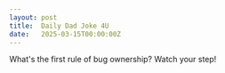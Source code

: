```yaml
---
layout: post
title:  Daily Dad Joke 4U
date:   2025-03-15T00:00:00Z
---
```

What's the first rule of bug ownership? Watch your step!
